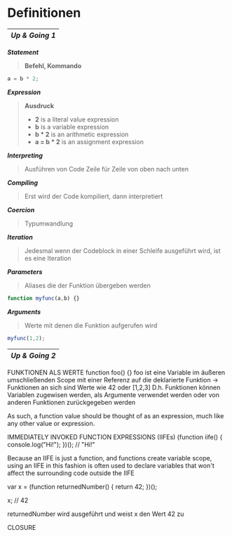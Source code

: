 # Definitionen

| _**Up & Going 1**_ |
|---|

_**Statement**_
> **Befehl, Kommando**
```javascript
a = b * 2;
```

_**Expression**_
> **Ausdruck**
> - **2** is a literal value expression
> - **b** is a variable expression
> - **b * 2** is an arithmetic expression
> - **a = b * 2** is an assignment expression

_**Interpreting**_
> Ausführen von Code Zeile für Zeile von oben nach unten

_**Compiling**_
> Erst wird der Code kompiliert, dann interpretiert

_**Coercion**_
> Typumwandlung

_**Iteration**_
> Jedesmal wenn der Codeblock in einer Schleife ausgeführt wird, ist es eine Iteration

_**Parameters**_
> Aliases die der Funktion übergeben werden
```javascript
function myfunc(a,b) {}
```

_**Arguments**_
> Werte mit denen die Funktion aufgerufen wird
```javascript
myfunc(1,2);
```

| _**Up & Going 2**_ |
|---|

FUNKTIONEN ALS WERTE
function foo() {}
foo ist eine Variable im äußeren umschließenden Scope mit einer Referenz auf die deklarierte Funktion
-> Funktionen an sich sind Werte wie 42 oder [1,2,3]
D.h. Funktionen können Variablen zugewisen werden, als Argumente verwendet werden oder von anderen Funktionen zurückgegeben werden

As such, a function value should be thought of as an expression, much like any other value or expression.

IMMEDIATELY INVOKED FUNCTION EXPRESSIONS (IIFEs)
(function iife() {
console.log("Hi!");
})();
// "Hi!"

Because an IIFE is just a function, and functions create variable scope, using an IIFE in this fashion is often used to declare variables that won't affect the surrounding code outside the IIFE

var x = (function returnedNumber() {
return 42;
})();

x; // 42

returnedNumber wird ausgeführt und weist x den Wert 42 zu

CLOSURE
